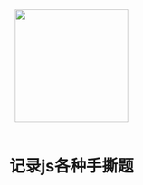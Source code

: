 <div style="display: flex; justify-content: center;">
  <img src="../logo.png" width="200">
</div>
<br >
<h1 align="center">记录js各种手撕题</h1>
